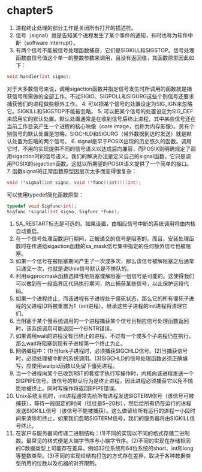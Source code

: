 # chapter5

1. 进程终止处理的部分工作是关闭所有打开的描述符。
2. 信号（signal）就是告知某个进程发生了某个事件的通知，有时也称为软件中断（software interrupt）。
3. 有两个信号不能被信号处理函数捕获，它们是SIGKILL和SIGSTOP。信号处理函数由信号值这个单一的整数参数来调用，且没有返回值，其函数原型因此如下：

```c
void handler(int signo);
```
对于大多数信号来说，调用sigaction函数并指定信号发生时所调用的函数就是捕获信号所需做的全部工作。不过SIGIO、SIGPOLL和SIGURG这些个别信号还要求捕获他们的进程做些额外工作。
4. 可以把某个信号的处置设定为SIG_IGN来忽略它。SIGKILL和SIGSTOP不能被忽略。
5. 可以把某个信号的处置设定为SIG_DEF来启用它的默认处置。默认处置通常是在收到信号后终止进程，其中某些信号还在当前工作目录产生一个进程的核心映像（core image，也称为内存影像）。另有个别信号的默认处置是忽略，SIGCHLD和SIGURG（带外数据到达时发送）就是默认处置为忽略的两个信号。
6. signal是早于POSIX出现的历史悠久的函数。调用它时，不用的实现提供不同的信号语义以达成后向兼容，而POSIX则明确规定了调用sigaction时的信号语义。我们的解决办法是定义自己的signal函数，它只是调用POSIX的sigaction函数。这就以所期望的POSIX语义提供了一个简单的接口。
7. 函数signal的正常函数原型因层次太多而变得很复杂：

```c
void (*signal(int signo, void (*func)(int)))(int);
```

可以使用typedef简化函数原型：

```c
typedef void Sigfunc(int);
Sigfunc *signal(int signo, Sigfunc *func);
```

1. SA_RESTART标志是可选的。如果设置，由相应信号中断的系统调用将由内核自动重启。
2. 在一个信号处理函数运行期间，正被递交的信号是阻塞的。而且，安装处理函数时在传递给sigaction函数的sa_mask信号集中指定的任何额外信号也被阻塞。
3. 如果一个信号在被阻塞期间产生了一次或多次，那么该信号被解阻塞之后通常只递交一次，也就是说Unix信号默认是不排队的。
4. 利用sigprocmask函数选择性地阻塞或解阻塞一组信号是可能的。这使得我们可以做到在一段临界区代码执行期间，防止捕获某些信号，以此保护这段代码。
5. 如果一个进程终止，而该进程有子进程处于僵死状态，那么它的所有僵死子进程的父进程ID将被重置为1（init进程）。继承这些子进程的init进程将清理它们。
6. 当阻塞于某个慢系统调用的一个进程捕获某个信号且相应信号处理函数返回时，该系统调用可能返回一个EINTR错误。
7. 如果调用wait的进程没有已终止的进程，不过有一个或多个子进程仍在执行，那么wait将阻塞到现有子进程第一个终止为止。
8. 网络编程中：(1)当fork子进程时，必须捕获SIGCHLD信号。(2)当捕获信号时，必须处理被中断的系统调用。(3)SIGCHLD的信号处理函数必须正确编写，应使用waitpid函数以免留下僵死进程。
9. 当一个进程向某个已收到RST的套接字执行写操作时，内核向该进程发送一个SIGPIPE信号。该信号的默认行为是终止进程，因此进程必须捕获它以免不情愿地被终止。同时写操作将返回EPIPE错误。
10. Unix系统关机时，init进程通常先给所有进程发送SIGTERM信号（该信号可被捕获），等待一段固定的时间（往往是5~20秒），然后给所有仍在运行的进程发送SIGKILL信号（该信号不能被捕获）。这么做留给所有运行的进程一小段时间来清除和终止。如果我们忽略SIGTERM信号，我们的服务器将由SIGKILL信号终止。
11. 在客户与服务器间传递二进制结构：(1)不同的实现以不同的格式存储二进制数。最常见的格式便是大端字节序与小端字节序。(2)不同的实现在存储相同的C数据类型上可能存在差异。例如32位系统和64位系统的short、int和long等整数类型。(3)不同的实现给结构打包的方式存在差异，取决于各种数据类型所用的位数以及机器的对齐限制。